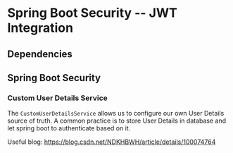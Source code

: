 # Spring Boot Security -- JWT Integration

## Dependencies



## Spring Boot Security

### Custom User Details Service

The `CustomUserDetailsService` allows us to configure our own User Details source of truth. 
A common practice is to store User Details in database and let spring boot to authenticate 
based on it. 

Useful blog: https://blog.csdn.net/NDKHBWH/article/details/100074764


